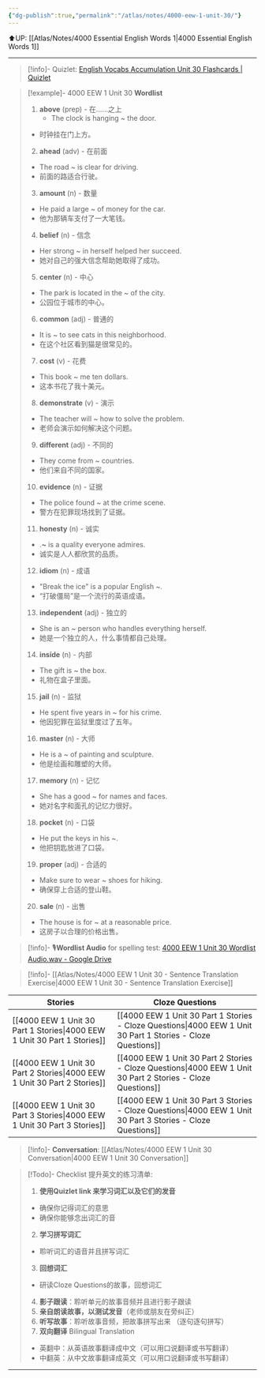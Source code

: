 ```yaml
---
{"dg-publish":true,"permalink":"/atlas/notes/4000-eew-1-unit-30/"}
---
```


⬆️UP: [[Atlas/Notes/4000 Essential English Words 1\|4000 Essential English Words 1]]

---
> [!info]- Quizlet: [English Vocabs Accumulation Unit 30 Flashcards | Quizlet](https://quizlet.com/my/973960992/english-vocabs-accumulation-unit-30-flash-cards/?i=1vbzw5&x=1jqt)

> [!example]- 4000 EEW 1 Unit 30 **Wordlist**
> 1. **above** (prep) - 在……之上  
> 	 - The clock is hanging ~ the door.  
> 	- 时钟挂在门上方。  
> 2. **ahead** (adv) - 在前面  
> 	- The road ~ is clear for driving.  
> 	- 前面的路适合行驶。  
> 3. **amount** (n) - 数量  
> 	- He paid a large ~ of money for the car.  
> 	- 他为那辆车支付了一大笔钱。  
> 4. **belief** (n) - 信念  
> 	- Her strong ~ in herself helped her succeed.  
> 	- 她对自己的强大信念帮助她取得了成功。  
> 5. **center** (n) - 中心  
> 	- The park is located in the ~ of the city.  
> 	- 公园位于城市的中心。  
> 6. **common** (adj) - 普通的  
> 	- It is ~ to see cats in this neighborhood.  
> 	- 在这个社区看到猫是很常见的。  
> 7. **cost** (v) - 花费  
> 	- This book ~ me ten dollars.  
> 	- 这本书花了我十美元。  
> 8. **demonstrate** (v) - 演示  
> 	- The teacher will ~ how to solve the problem.  
> 	- 老师会演示如何解决这个问题。  
> 9. **different** (adj) - 不同的  
> 	- They come from ~ countries.  
> 	- 他们来自不同的国家。  
> 10. **evidence** (n) - 证据  
> 	- The police found ~ at the crime scene.  
> 	- 警方在犯罪现场找到了证据。  
> 11. **honesty** (n) - 诚实  
> 	- .**~** is a quality everyone admires.  
> 	- 诚实是人人都欣赏的品质。  
> 12. **idiom** (n) - 成语  
> 	- "Break the ice" is a popular English ~.  
> 	- “打破僵局”是一个流行的英语成语。  
> 13. **independent** (adj) - 独立的  
> 	- She is an ~ person who handles everything herself.  
> 	- 她是一个独立的人，什么事情都自己处理。  
> 14. **inside** (n) - 内部  
> 	- The gift is ~ the box.  
> 	- 礼物在盒子里面。  
> 15. **jail** (n) - 监狱  
> 	- He spent five years in ~ for his crime.  
> 	- 他因犯罪在监狱里度过了五年。  
> 16. **master** (n) - 大师  
> 	- He is a ~ of painting and sculpture.  
> 	- 他是绘画和雕塑的大师。  
> 17. **memory** (n) - 记忆  
> 	- She has a good ~ for names and faces.  
> 	- 她对名字和面孔的记忆力很好。  
> 18. **pocket** (n) - 口袋  
> 	- He put the keys in his ~.  
> 	- 他把钥匙放进了口袋。  
> 19. **proper** (adj) - 合适的  
> 	- Make sure to wear ~ shoes for hiking.  
> 	- 确保穿上合适的登山鞋。  
> 20. **sale** (n) - 出售  
> 	- The house is for ~ at a reasonable price.  
> 	- 这房子以合理的价格出售。  

> [!info]- 🎙️**Wordlist Audio** for spelling test: [4000 EEW 1 Unit 30 Wordlist Audio.wav - Google Drive](https://drive.google.com/file/d/1ahh3Qc26-ih1AEjiUyKmFOYbbU548Pcn/view?usp=drive_link)

> [!info]- [[Atlas/Notes/4000 EEW 1 Unit 30 -  Sentence Translation Exercise\|4000 EEW 1 Unit 30 -  Sentence Translation Exercise]]

| Stories                               | Cloze Questions                                         |
| ------------------------------------- | ------------------------------------------------------- |
| [[4000 EEW 1 Unit 30 Part 1 Stories\|4000 EEW 1 Unit 30 Part 1 Stories]] | [[4000 EEW 1 Unit 30 Part 1 Stories - Cloze Questions\|4000 EEW 1 Unit 30 Part 1 Stories - Cloze Questions]] |
| [[4000 EEW 1 Unit 30 Part 2 Stories\|4000 EEW 1 Unit 30 Part 2 Stories]] | [[4000 EEW 1 Unit 30 Part 2 Stories - Cloze Questions\|4000 EEW 1 Unit 30 Part 2 Stories - Cloze Questions]] |
| [[4000 EEW 1 Unit 30 Part 3 Stories\|4000 EEW 1 Unit 30 Part 3 Stories]] | [[4000 EEW 1 Unit 30 Part 3 Stories - Cloze Questions\|4000 EEW 1 Unit 30 Part 3 Stories - Cloze Questions]] |

> [!info]- **Conversation**: [[Atlas/Notes/4000 EEW 1 Unit 30 Conversation\|4000 EEW 1 Unit 30 Conversation]]


> [!Todo]- Checklist 提升英文的练习清单:
> 1. **使用Quizlet link 来学习词汇以及它们的发音** 
>	- 确保你记得词汇的意思 
>	- 确保你能够念出词汇的音 
> 2. **学习拼写词汇** 
>	- 聆听词汇的语音并且拼写词汇 
> 3. **回想词汇**
>	- 研读Cloze Questions的故事，回想词汇 
> 4. **影子跟读**：聆听单元的故事音频并且进行影子跟读 
> 5. **亲自朗读故事，以测试发音**（老师或朋友在旁纠正）
> 6. **听写故事**：聆听故事音频，把故事拼写出来 （逐句逐句拼写）
> 7. **双向翻译** Bilingual Translation 
>	- 英翻中：从英语故事翻译成中文（可以用口说翻译或书写翻译）
>	- 中翻英：从中文故事翻译成英文（可以用口说翻译或书写翻译）

---
